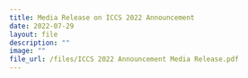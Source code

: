 ```yaml
---
title: Media Release on ICCS 2022 Announcement
date: 2022-07-29
layout: file
description: ""
image: ""
file_url: /files/ICCS 2022 Announcement Media Release.pdf
---
```

